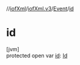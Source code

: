 //[iofXml](../../../index.md)/[iofXml.v3](../index.md)/[Event](index.md)/[id](id.md)

# id

[jvm]\
protected open var [id](id.md): [Id](../-id/index.md)
